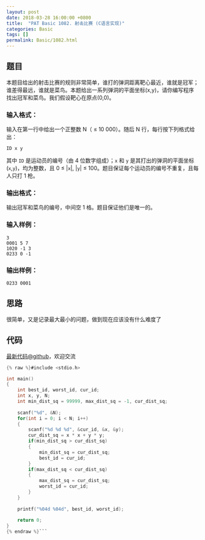 ```yaml
---
layout: post
date: 2018-03-28 16:00:00 +0800
title:  "PAT Basic 1082. 射击比赛 (C语言实现)"
categories: Basic
tags: []
permalink: Basic/1082.html
---
```


## 题目

本题目给出的射击比赛的规则非常简单，谁打的弹洞距离靶心最近，谁就是冠军；谁差得最远，谁就是菜鸟。本题给出一系列弹洞的平面坐标(x,y)，请你编写程序找出冠军和菜鸟。我们假设靶心在原点(0,0)。

### 输入格式：

输入在第一行中给出一个正整数 N（ $\le$ 10 000）。随后 N 行，每行按下列格式给出：

    
    
    ID x y
    

其中 `ID` 是运动员的编号（由 4 位数字组成）；`x` 和 `y` 是其打出的弹洞的平面坐标(`x`,`y`)，均为整数，且 0 $\le$
|`x`|, |`y`| $\le$ 100。题目保证每个运动员的编号不重复，且每人只打 1 枪。

### 输出格式：

输出冠军和菜鸟的编号，中间空 1 格。题目保证他们是唯一的。

### 输入样例：

    
    
    3
    0001 5 7
    1020 -1 3
    0233 0 -1
    

### 输出样例：

    
    
    0233 0001
    



## 思路

很简单，又是记录最大最小的问题，做到现在应该没有什么难度了

## 代码

[最新代码@github](https://github.com/OliverLew/PAT/blob/master/PATBasic/1082.c)，欢迎交流
```c
{% raw %}#include <stdio.h>

int main()
{
    int best_id, worst_id, cur_id;
    int x, y, N;
    int min_dist_sq = 99999, max_dist_sq = -1, cur_dist_sq; 
    
    scanf("%d", &N);
    for(int i = 0; i < N; i++)
    {
        scanf("%d %d %d", &cur_id, &x, &y);
        cur_dist_sq = x * x + y * y;
        if(min_dist_sq > cur_dist_sq)
        {
            min_dist_sq = cur_dist_sq;
            best_id = cur_id;
        }
        if(max_dist_sq < cur_dist_sq)
        {
            max_dist_sq = cur_dist_sq;
            worst_id = cur_id;
        }
    }
    
    printf("%04d %04d", best_id, worst_id);
    
    return 0;
}
{% endraw %}```